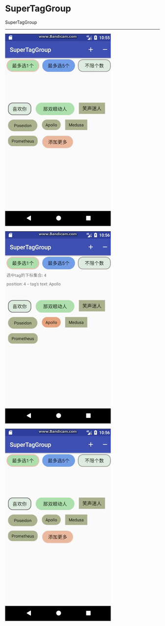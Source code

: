 # SuperTagGroup
SuperTagGroup

---

 ![img1](/others/demo1.gif)
 
 ![img1](/others/demo2.gif) 
 
 ![img1](/others/demo3.gif)